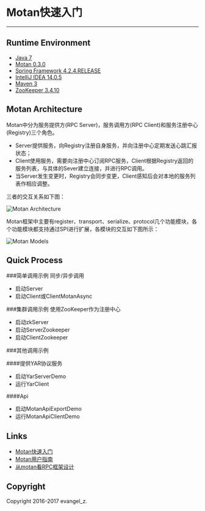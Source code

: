 # Motan快速入门
---
## Runtime Environment
 - [Java 7](http://www.oracle.com/technetwork/java/javase/downloads/jdk6downloads-1902814.html)
 - [Motan 0.3.0](https://github.com/weibocom/motan)
 - [Spring Framework 4.2.4.RELEASE](http://projects.spring.io/spring-framework)
 - [IntelliJ IDEA 14.0.5](http://www.jetbrains.com/idea/download/index.html)
 - [Maven 3](http://maven.apache.org/)
 - [ZooKeeper 3.4.10](https://zookeeper.apache.org/)

## Motan Architecture
Motan中分为服务提供方(RPC Server)，服务调用方(RPC Client)和服务注册中心(Registry)三个角色。

 - Server提供服务，向Registry注册自身服务，并向注册中心定期发送心跳汇报状态；
 - Client使用服务，需要向注册中心订阅RPC服务，Client根据Registry返回的服务列表，与具体的Sever建立连接，并进行RPC调用。
 - 当Server发生变更时，Registry会同步变更，Client感知后会对本地的服务列表作相应调整。

三者的交互关系如下图：

![Motan Architecture](https://github.com/weibocom/motan/wiki/media/14612349319195.jpg)

Motan框架中主要有register、transport、serialize、protocol几个功能模块，各个功能模块都支持通过SPI进行扩展，各模块的交互如下图所示：

![Motan Models](https://github.com/weibocom/motan/wiki/media/14612352579675.jpg)

## Quick Process

###简单调用示例 同步/异步调用

* 启动Server
* 启动Client或ClientMotanAsync

###集群调用示例 使用ZooKeeper作为注册中心

* 启动zkServer
* 启动ServerZookeeper
* 启动ClientZookeeper

###其他调用示例

####提供YAR协议服务

* 启动YarServerDemo
* 运行YarClient

####Api

* 启动MotanApiExportDemo
* 运行MotanApiClientDemo

## Links
- [Motan快速入门](https://github.com/weibocom/motan/wiki/zh_quickstart)
- [Motan用户指南](https://github.com/weibocom/motan/wiki/zh_userguide)
- [从motan看RPC框架设计](http://kriszhang.com/motan-rpc-impl/)

## Copyright
Copyright 2016-2017 evangel_z.
